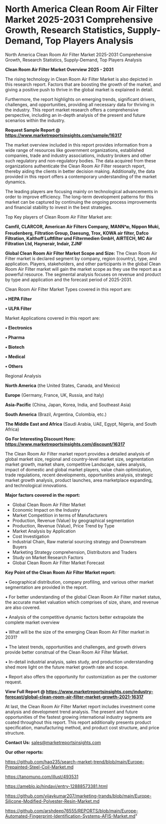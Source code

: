 # North America Clean Room Air Filter Market 2025-2031 Comprehensive Growth, Research Statistics, Supply-Demand,  Top Players Analysis
North America Clean Room Air Filter Market 2025-2031 Comprehensive Growth, Research Statistics, Supply-Demand,  Top Players Analysis

<Strong> Clean Room Air Filter Market Overview 2025 - 2031</strong>

The rising technology in Clean Room Air Filter Market is also depicted in this research report. Factors that are boosting the growth of the market, and giving a positive push to thrive in the global market is explained in detail.

Furthermore, the report highlights on emerging trends, significant drivers, challenges, and opportunities, providing all necessary data for thriving in the industry. This report market research offers a comprehensive perspective, including an in-depth analysis of the present and future scenarios within the industry.

<strong>Request Sample Report @ <a href=https://www.marketreportsinsights.com/sample/16317>https://www.marketreportsinsights.com/sample/16317</a></strong>

The market overview included in this report provides information from a wide range of resources like government organizations, established companies, trade and industry associations, industry brokers and other such regulatory and non-regulatory bodies. The data acquired from these organizations authenticate the Clean Room Air Filter research report, thereby aiding the clients in better decision making. Additionally, the data provided in this report offers a contemporary understanding of the market dynamics.

The leading players are focusing mainly on technological advancements in order to improve efficiency. The long-term development patterns for this market can be captured by continuing the ongoing process improvements and financial stability to invest in the best strategies.

Top Key players of Clean Room Air Filter Market are:

<strong>Camfil, CLARCOR, American Air Filters Company, MANNᵃఐ, Nippon Muki, Freudenberg, Filtration Group, Daesung, Trox, KOWA air filter, Dafco Filtration, Kalthoff Luftfilter und Filtermedien GmbH, AIRTECH, MC Air Filtration Ltd, Haynerair, Indair, ZJNF</strong>

<strong><b>Global Clean Room Air Filter Market Scope and Size:</b></strong>
The Clean Room Air Filter market is declared segment by company, region (country), type, and application. Players, stakeholders, and other participants in the global Clean Room Air Filter market will gain the market scope as they use the report as a powerful resource. The segmental analysis focuses on revenue and product by type and application and the forecast period of 2025-2031.

Clean Room Air Filter Market Types covered in this report are:

<strong>• HEPA Filter

• ULPA Filter</strong>

Market Applications covered in this report are:

<strong>• Electronics

• Pharma

• Biotech

• Medical

• Others</strong> 

Regional Analysis

<strong>North America</strong> (the United States, Canada, and Mexico)

<strong>Europe</strong> (Germany, France, UK, Russia, and Italy)

<strong>Asia-Pacific</strong> (China, Japan, Korea, India, and Southeast Asia)

<strong>South America</strong> (Brazil, Argentina, Colombia, etc.)

<strong>The Middle East and Africa</strong> (Saudi Arabia, UAE, Egypt, Nigeria, and South Africa)

<strong>Go For Interesting Discount Here: <a href=https://www.marketreportsinsights.com/discount/16317>https://www.marketreportsinsights.com/discount/16317</a></strong>

The Clean Room Air Filter market report provides a detailed analysis of global market size, regional and country-level market size, segmentation market growth, market share, competitive Landscape, sales analysis, impact of domestic and global market players, value chain optimization, trade regulations, recent developments, opportunities analysis, strategic market growth analysis, product launches, area marketplace expanding, and technological innovations.

<strong><b>Major factors covered in the report:</b></strong>
<ul>
  <li>Global Clean Room Air Filter Market </li>
  <li>Economic Impact on the Industry</li>
  <li>Market Competition in terms of Manufacturers</li>
  <li>Production, Revenue (Value) by geographical segmentation</li>
  <li>Production, Revenue (Value), Price Trend by Type</li>
  <li>Market Analysis by Application</li>
  <li>Cost Investigation</li>
  <li>Industrial Chain, Raw material sourcing strategy and Downstream Buyers</li>
  <li>Marketing Strategy comprehension, Distributors and Traders</li>
  <li>Study on Market Research Factors</li>
  <li>Global Clean Room Air Filter Market Forecast</li>
</ul>

<strong><b>Key Point of the Clean Room Air Filter Market report:</b></strong>

• Geographical distribution, company profiling, and various other market segmentation are provided in the report.

• For better understanding of the global Clean Room Air Filter market status, the accurate market valuation which comprises of size, share, and revenue are also covered.

• Analysis of the competitive dynamic factors better extrapolate the complete market overview

• What will be the size of the emerging Clean Room Air Filter market in 2031?

• The latest trends, opportunities and challenges, and growth drivers provide better construal of the Clean Room Air Filter Market.

• In-detail industrial analysis, sales study, and production understanding shed more light on the future market growth rate and scope.

• Report also offers the opportunity for customization as per the customer request.

<strong><b>View Full Report @ <a href=https://www.marketreportsinsights.com/industry-forecast/global-clean-room-air-filter-market-growth-2021-16317>https://www.marketreportsinsights.com/industry-forecast/global-clean-room-air-filter-market-growth-2021-16317</a></b></strong>


At last, the Clean Room Air Filter Market report includes investment come analysis and development trend analysis. The present and future opportunities of the fastest growing international industry segments are coated throughout this report. This report additionally presents product specification, manufacturing method, and product cost structure, and price structure.

<strong>Contact Us:</strong>
sales@marketreportsinsights.com

<strong>Our other reports:</strong>

<a href=https://github.com/haq235/search-market-trend/blob/main/Europe-Prepainted-Steel-Coil-Market.md>https://github.com/haq235/search-market-trend/blob/main/Europe-Prepainted-Steel-Coil-Market.md</a>

<a href=https://tanomuno.com/illust/493531>https://tanomuno.com/illust/493531</a>

<a href=https://ameblo.jp/hindavi/entry-12888573381.html>https://ameblo.jp/hindavi/entry-12888573381.html</a>

<a href=https://github.com/vijaykumar207/marketing-trands/blob/main/Europe-Silicone-Modified-Polyester-Resin-Market.md>https://github.com/vijaykumar207/marketing-trands/blob/main/Europe-Silicone-Modified-Polyester-Resin-Market.md</a>

<a href=https://github.com/arshdeep76555/REPORTS/blob/main/Europe-Automated-Fingerprint-Identification-Systems-AFIS-Market.md>https://github.com/arshdeep76555/REPORTS/blob/main/Europe-Automated-Fingerprint-Identification-Systems-AFIS-Market.md</a>"
